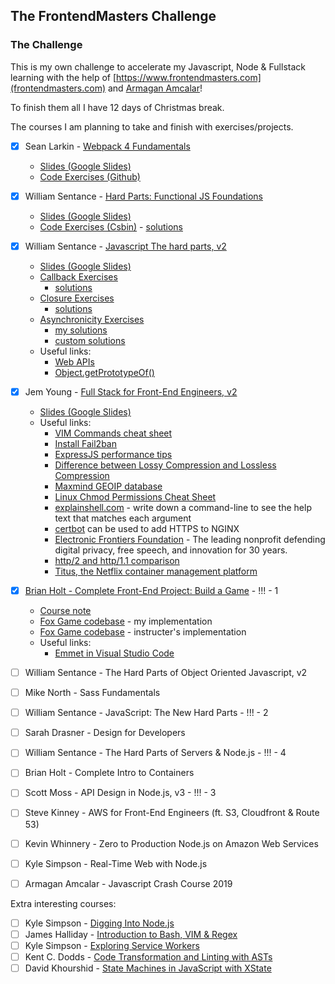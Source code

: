 ## The FrontendMasters Challenge

### The Challenge

This is my own challenge to accelerate my Javascript, Node & Fullstack learning with the help of [https://www.frontendmasters.com](frontendmasters.com) and [Armagan Amcalar](https://www.youtube.com/playlist?list=PL9pDl_Oth4cqVnLrf5DCK4a_HhoAEhV4a)!

To finish them all I have 12 days of Christmas break.

The courses I am planning to take and finish with exercises/projects.

-   [x] Sean Larkin - [Webpack 4 Fundamentals](https://frontendmasters.com/courses/webpack-fundamentals/)

    -   [Slides (Google Slides)](https://docs.google.com/presentation/d/1hFtMCMo62DgOIc-9OwgaVwPZHwv1cgMELArHcMbXlSI/edit#slide=id.g15e96ef847_0_0)
    -   [Code Exercises (Github)](https://github.com/thelarkinn/webpack-workshop-2018)

-   [x] William Sentance - [Hard Parts: Functional JS Foundations](https://frontendmasters.com/courses/functional-js-fundamentals/)

    -   [Slides (Google Slides)](https://static.frontendmasters.com/resources/2019-07-31-hard-parts-functional-js/functional-programming.pdf)
    -   [Code Exercises (Csbin)](http://csbin.io/functional) - [solutions](https://github.com/CodesmithLLC/cs-bin-solutions/blob/master/functional.js)

-   [x] William Sentance - [Javascript The hard parts, v2](https://frontendmasters.com/courses/javascript-hard-parts-v2/)

    -   [Slides (Google Slides)](https://static.frontendmasters.com/resources/2019-09-18-javascript-hard-parts-v2/javascript-hard-parts-v2.pdf)
    -   [Callback Exercises](http://csbin.io/callbacks)
        -   [solutions](https://github.com/CodesmithLLC/cs-bin-solutions/blob/master/callbacks.js)
    -   [Closure Exercises](http://csbin.io/closures)
        -   [solutions](https://github.com/CodesmithLLC/cs-bin-solutions/blob/master/closures.js)
    -   [Asynchronicity Exercises](http://csbin.io/async)
        -   [my solutions](./javascript_the_hard_parts_v2/async_solutions)
        -   [custom solutions](https://github.com/CodesmithLLC/cs-bin-solutions/blob/master/async.js)
    -   Useful links:
        -   [Web APIs](https://developer.mozilla.org/en-US/docs/Web/API)
        -   [Object.getPrototypeOf()](https://developer.mozilla.org/en-US/docs/Web/JavaScript/Reference/Global_Objects/Object/getPrototypeOf)

-   [x] Jem Young - [Full Stack for Front-End Engineers, v2](https://frontendmasters.com/courses/fullstack-v2/)

    -   [Slides (Google Slides)](https://docs.google.com/presentation/d/1Mvf_rOFz1wZeH1irajJqhRQgzid7BkqJBd8wigpz39M/edit#slide=id.p)
    -   Useful links:
        -   [VIM Commands cheat sheet](https://linuxmoz.com/vi-commands-cheat-sheet/)
        -   [Install Fail2ban](https://www.techrepublic.com/article/how-to-install-fail2ban-on-ubuntu-server-18-04/)
        -   [ExpressJS performance tips](http://expressjs.com/en/advanced/best-practice-performance.html)
        -   [Difference between Lossy Compression and Lossless Compression](https://www.geeksforgeeks.org/difference-between-lossy-compression-and-lossless-compression/)
        -   [Maxmind GEOIP database](https://www.maxmind.com/en/geoip-demo)
        -   [Linux Chmod Permissions Cheat Sheet](https://isabelcastillo.com/linux-chmod-permissions-cheat-sheet)
        -   [explainshell.com](https://explainshell.com) - write down a command-line to see the help text that matches each argument
        -   [certbot](https://certbot.eff.org) can be used to add HTTPS to NGINX
        -   [Electronic Frontiers Foundation](https://www.eff.org) - The leading nonprofit defending digital privacy, free speech, and innovation for 30 years.
        -   [http/2 and http/1.1 comparison ](https://http2.akamai.com/demo)
        -   [Titus, the Netflix container management platform](https://netflixtechblog.com/titus-the-netflix-container-management-platform-is-now-open-source-f868c9fb5436)

-   [x] [Brian Holt - Complete Front-End Project: Build a Game](https://frontendmasters.com/courses/front-end-game/) - !!! - 1

    -   [Course note](https://btholt.github.io/project-fox-game-site/)
    -   [Fox Game codebase](complete_front_end_project_build_game/fox-gam) - my implementation
    -   [Fox Game codebase](https://github.com/btholt/project-files-for-fox-game) - instructer's implementation
    -   Useful links:
        -   [Emmet in Visual Studio Code](https://code.visualstudio.com/docs/editor/emmet)

*   [ ] William Sentance - The Hard Parts of Object Oriented Javascript, v2

*   [ ] Mike North - Sass Fundamentals

*   [ ] William Sentance - JavaScript: The New Hard Parts - !!! - 2

*   [ ] Sarah Drasner - Design for Developers

*   [ ] William Sentance - The Hard Parts of Servers & Node.js - !!! - 4

*   [ ] Brian Holt - Complete Intro to Containers

*   [ ] Scott Moss - API Design in Node.js, v3 - !!! - 3

*   [ ] Steve Kinney - AWS for Front-End Engineers (ft. S3, Cloudfront & Route 53)

*   [ ] Kevin Whinnery - Zero to Production Node.js on Amazon Web Services

*   [ ] Kyle Simpson - Real-Time Web with Node.js

*   [ ] Armagan Amcalar - Javascript Crash Course 2019

Extra interesting courses:

-   [ ] Kyle Simpson - [Digging Into Node.js](https://frontendmasters.com/courses/digging-into-node/)
-   [ ] James Halliday - [Introduction to Bash, VIM & Regex](https://frontendmasters.com/courses/bash-vim-regex/)
-   [ ] Kyle Simpson - [Exploring Service Workers](https://frontendmasters.com/courses/service-workers/)
-   [ ] Kent C. Dodds - [Code Transformation and Linting with ASTs](https://frontendmasters.com/courses/linting-asts/)
-   [ ] David Khourshid - [State Machines in JavaScript with XState](https://frontendmasters.com/courses/xstate/)
